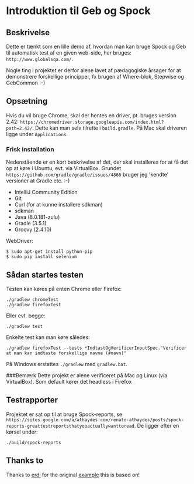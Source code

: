 # Introduktion til Geb og Spock

## Beskrivelse
Dette er tænkt som en lille demo af, hvordan man kan bruge Spock og Geb til automatisk test af en given web-side, her bruges: `http://www.globalsqa.com/`.

Nogle ting i projektet er derfor alene lavet af pædagogiske årsager for at demonstrere forskellige principper, fx brugen af Where-blok, Stepwise og GebCommon :-)

## Opsætning
Hvis du vil bruge Chrome, skal der hentes en driver, pt. bruges version 2.42: `https://chromedriver.storage.googleapis.com/index.html?path=2.42/`.
Dette kan man selv tilrette i `build.gradle`. På Mac skal driveren ligge under `Applications`.

### Frisk installation
Nedenstående er en kort beskrivelse af det, der skal installeres for at få det op at køre i Ubuntu, evt. via VirtualBox.
Grundet `https://github.com/gradle/gradle/issues/4860` bruger jeg 'kendte' versioner at Gradle etc. :-)

- IntelliJ Community Edition
- Git
- Curl (for at kunne installere sdkman)
- sdkman
- Java (8.0.181-zulu)
- Gradle (3.5.1)
- Groovy (2.4.10)

WebDriver:

    $ sudo apt-get install python-pip
    $ sudo pip install selenium

## Sådan startes testen
Testen kan køres på enten Chrome eller Firefox:

    ./gradlew chromeTest
    ./gradlew firefoxTest

Eller evt. begge:

    ./gradlew test

Enkelte test kan man køre således:

    ./gradlew firefoxTest --tests *IndtastOgVerificerInputSpec."Verificer at man kan indtaste forskellige navne (#navn)"

På Windows erstattes `./gradlew` med `gradlew.bat`.


###Bemærk
Dette projekt er alene verificeret på Mac og Linux (via VirtualBox).
Som default kører det headless i Firefox

## Testrapporter
Projektet er sat op til at bruge Spock-reports, se `https://sites.google.com/a/athaydes.com/renato-athaydes/posts/spock-reports-greattestreportsthatyouactuallywanttoread`.
De ligger efter en kørsel under:

    ./build/spock-reports

## Thanks to
Thanks to [erdi](https://github.com/erdi) for the original [example](https://github.com/geb/geb-example-gradle) this is based on!